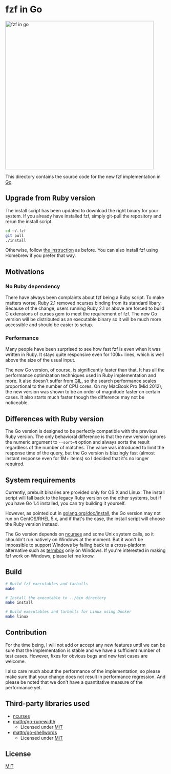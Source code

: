 fzf in Go
=========

<img src="https://cloud.githubusercontent.com/assets/700826/5725028/028ea834-9b93-11e4-9198-43088c3f295d.gif" height="463" alt="fzf in go">

This directory contains the source code for the new fzf implementation in
[Go][go].

Upgrade from Ruby version
-------------------------

The install script has been updated to download the right binary for your
system. If you already have installed fzf, simply git-pull the repository and
rerun the install script.

```sh
cd ~/.fzf
git pull
./install
```

Otherwise, follow [the instruction][install] as before. You can also install
fzf using Homebrew if you prefer that way.

Motivations
-----------

### No Ruby dependency

There have always been complaints about fzf being a Ruby script. To make
matters worse, Ruby 2.1 removed ncurses binding from its standard libary.
Because of the change, users running Ruby 2.1 or above are forced to build C
extensions of curses gem to meet the requirement of fzf. The new Go version
will be distributed as an executable binary so it will be much more accessible
and should be easier to setup.

### Performance

Many people have been surprised to see how fast fzf is even when it was
written in Ruby. It stays quite responsive even for 100k+ lines, which is
well above the size of the usual input.

The new Go version, of course, is significantly faster than that. It has all
the performance optimization techniques used in Ruby implementation and more.
It also doesn't suffer from [GIL][gil], so the search performance scales
proportional to the number of CPU cores. On my MacBook Pro (Mid 2012), the new
version was shown to be an order of magnitude faster on certain cases. It also
starts much faster though the difference may not be noticeable.

Differences with Ruby version
-----------------------------

The Go version is designed to be perfectly compatible with the previous Ruby
version. The only behavioral difference is that the new version ignores the
numeric argument to `--sort=N` option and always sorts the result regardless
of the number of matches. The value was introduced to limit the response time
of the query, but the Go version is blazingly fast (almost instant response
even for 1M+ items) so I decided that it's no longer required.

System requirements
-------------------

Currently, prebuilt binaries are provided only for OS X and Linux. The install
script will fall back to the legacy Ruby version on the other systems, but if
you have Go 1.4 installed, you can try building it yourself.

However, as pointed out in [golang.org/doc/install][req], the Go version may
not run on CentOS/RHEL 5.x, and if that's the case, the install script will
choose the Ruby version instead.

The Go version depends on [ncurses][ncurses] and some Unix system calls, so it
shouldn't run natively on Windows at the moment. But it won't be impossible to
support Windows by falling back to a cross-platform alternative such as
[termbox][termbox] only on Windows. If you're interested in making fzf work on
Windows, please let me know.

Build
-----

```sh
# Build fzf executables and tarballs
make

# Install the executable to ../bin directory
make install

# Build executables and tarballs for Linux using Docker
make linux
```

Contribution
------------

For the time being, I will not add or accept any new features until we can be
sure that the implementation is stable and we have a sufficient number of test
cases. However, fixes for obvious bugs and new test cases are welcome.

I also care much about the performance of the implementation, so please make
sure that your change does not result in performance regression. And please be
noted that we don't have a quantitative measure of the performance yet.

Third-party libraries used
--------------------------

- [ncurses][ncurses]
- [mattn/go-runewidth](https://github.com/mattn/go-runewidth)
    - Licensed under [MIT](http://mattn.mit-license.org/2013)
- [mattn/go-shellwords](https://github.com/mattn/go-shellwords)
    - Licensed under [MIT](http://mattn.mit-license.org/2014)

License
-------

[MIT](LICENSE)

[install]: https://github.com/junegunn/fzf#installation
[go]:      https://golang.org/
[gil]:     http://en.wikipedia.org/wiki/Global_Interpreter_Lock
[ncurses]: https://www.gnu.org/software/ncurses/
[req]:     http://golang.org/doc/install
[termbox]: https://github.com/nsf/termbox-go
